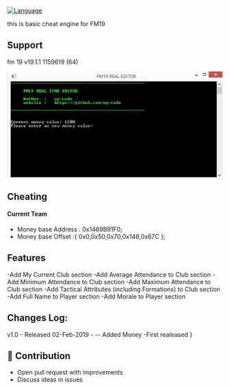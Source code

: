 
[![Language](https://img.shields.io/badge/language-C++-blue.svg)](https://isocpp.org/)


this is basic cheat engine for FM19
## Support
fm 19 v19.1.1 1159619 (64)

![FM19](Resource/basic.JPG)

## Cheating
#### Current Team
- Money base Address : 0x1469B91F0;
- Money base Offset  :{ 0x0,0x50,0x70,0x148,0x67C };


## Features
  -Add My Current Club section
  -Add Average Attendance to Club section
  -Add Minimum Attendance to Club section
  -Add Maximum Attendance to Club section
  -Add Tactical Attributes (including Formations) to Club section
  -Add Full Name to Player section
  -Add Morale to Player section


##  Changes Log:
  v1.0 - Released 02-Feb-2019 -
  -- Added Money
  -First realeased
}
## 🙌 Contribution

- Open pull request with improvements
- Discuss ideas in issues


